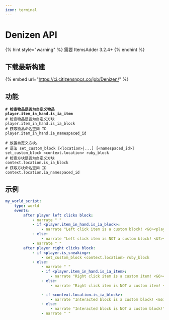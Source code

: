 ```yaml
---
icon: terminal
---
```


# Denizen API

{% hint style="warning" %}
需要 ItemsAdder 3.2.4+
{% endhint %}

## 下载最新构建

{% embed url="https://ci.citizensnpcs.co/job/Denizen/" %}

## 功能

<pre class="language-yaml"><code class="lang-yaml"><strong># 检查物品是否为自定义物品
</strong><strong>player.item_in_hand.is_ia_item
</strong># 检查物品是否为自定义方块
player.item_in_hand.is_ia_block
# 获取物品命名空间 ID
player.item_in_hand.ia_namespaced_id

# 放置自定义方块。
# 语法 set_custom_block [&#x3C;location>|...] [&#x3C;namespaced_id>]
set_custom_block &#x3C;context.location> ruby_block 
# 检查方块是否为自定义方块
context.location.is_ia_block
# 获取方块命名空间 ID
context.location.ia_namespaced_id
</code></pre>

## 示例

```yaml
my_world_script:
    type: world
    events:
        after player left clicks block:
            - narrate " "
            - if <player.item_in_hand.is_ia_block>:
                - narrate "Left click item is a custom block! <&6><player.item_in_hand.ia_namespaced_id>"
            - else:
                - narrate "Left click item is NOT a custom block! <&7><player.item_in_hand.material>"
            - narrate " "
        after player right clicks block:
            - if <player.is_sneaking>:
                - set_custom_block <context.location> ruby_block 
            - else:
                - narrate " "
                - if <player.item_in_hand.is_ia_item>:
                    - narrate "Right click item is a custom item! <&6><player.item_in_hand.ia_namespaced_id>"
                - else:
                    - narrate "Right click item is NOT a custom item! <&7><player.item_in_hand.material>"

                - if <context.location.is_ia_block>:
                    - narrate "Interacted block is a custom block! <&6><context.location.ia_namespaced_id>"
                - else:
                    - narrate "Interacted block is NOT a custom block!"
                - narrate " "
```
